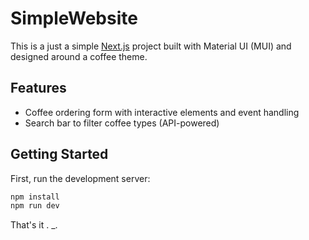 # SimpleWebsite

This is a just a simple [Next.js](https://nextjs.org) project built with Material UI (MUI) and designed around a coffee theme.

## Features

-  Coffee ordering form with interactive elements and event handling
-  Search bar to filter coffee types (API-powered)

## Getting Started

First, run the development server:

```bash
npm install
npm run dev
```
That's it . _. 
